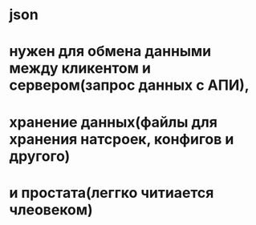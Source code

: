 # json 
# нужен для обмена данными между кликентом и сервером(запрос данных с АПИ),
# хранение данных(файлы для хранения натсроек, конфигов и другого)
# и простата(леггко читиается члеовеком)